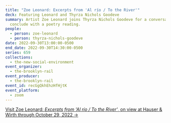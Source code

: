 ```yaml
---
title: "Zoe Leonard: Excerpts from 'Al río / To the River'"
deck: Featuring Leonard and Thyrza Nichols Goodeve
summary: Artist Zoe Leonard joins Thyrza Nichols Goodeve for a conversation. We
  conclude with a poetry reading.
people:
  - person: zoe-leonard
  - person: thyrza-nichols-goodeve
date: 2022-09-30T13:00:00-0500
end_date: 2022-09-30T14:30:00-0500
series: 659
collections:
  - the-new-social-environment
event_organizer:
  - the-brooklyn-rail
event_producer:
  - the-brooklyn-rail
event_id: recGgQkhEhzHfHjtK
event_platform:
  - zoom
---
```

[Visit Zoe Leonard: *Excerpts from 'Al río / To the River'*, on view at Hauser & Wirth through October 29, 2022 →](https://www.hauserwirth.com/hauser-wirth-exhibitions/38507-zoe-leonard-excerpts-from-al-rio-to-the-river/)